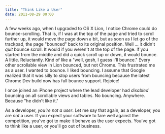 ```yaml
---
title: "Think Like a User"
date: 2011-08-29 00:00
---
```


<p>A few weeks ago, when I upgraded to OS X Lion, I notice Chrome could do bounce-scrolling. That is, if I was at the top of the page and tried to scroll further up, it would move the page down a bit, but as soon as I let go of the trackpad, the page "bounced" back to its original position. Well ... it didn't <em>quit</em> bounce scroll. It would if you weren't at the top of the page. If you started from the middle and did a quick scroll up or down, it would bounce. A little. Reluctantly. Kind of like a "well, gosh, I guess I'll bounce." Every other scrollable view in Lion bounced, but not Chrome.
This frustrated me as a user. I wanted to bounce. I liked bouncing. I assume that Google realized that it was silly to <em>stop</em> users from bouncing because the latest Chrome Dev build now has full bounce support. Rejoice!</p>

<p>I once joined an iPhone project where the lead developer had <em>disabled</em> bouncing on all scrollable views and tables. No bouncing. Anywhere. Because "he didn't like it."</p>

<p>As a developer, <em>you're not a user</em>. Let me say that again, as a developer, you are <em>not</em> a user. If you expect your software to fare well against the competition, you've got to make it behave as the user expects. You've got to think like a user, or you'll go out of business.</p>

<!-- more -->


